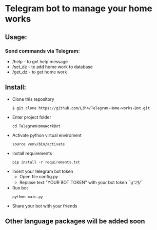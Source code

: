 # Telegram bot to manage your home works
## Usage:
### Send commands via Telegram:
- /help - to get help message
- /set_dz - to add home work to database
- /get_dz - to get home work

## Install:
* Clone this repository
  ```
  $ git clone https://github.com/L3h4/Telegram-Home-works-Bot.git
  ```
* Enter project folder
  ```
  cd TelegramHomeWorkBot
  ```
* Activate python virtual enviroment
  ```
  source venv/bin/activate
  ```
* Install requirements
  ```
  pip install -r requirements.txt
  ```
* Insert your telegram bot token
    - Open file config.py
    - Replase text "YOUR BOT TOKEN" with your bot token *¯\\_(ツ)_/¯*
* Run bot
  ```
  python main.py
  ```
* Share your bot with your friends

## Other language packages will be added soon